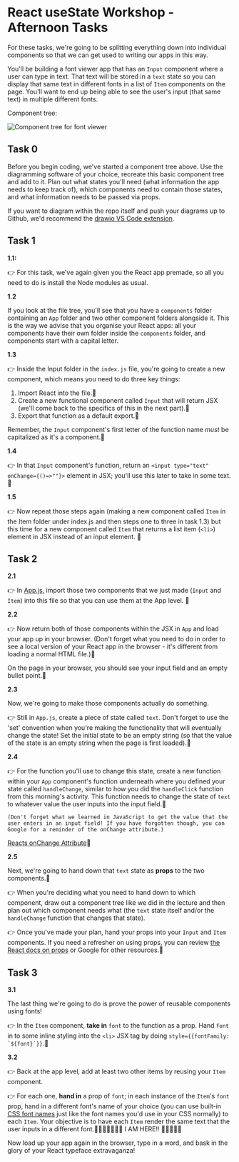 # React useState Workshop - Afternoon Tasks

For these tasks, we're going to be splitting everything down into individual components so that we can get used to writing our apps in this way.

You'll be building a font viewer app that has an `Input` component where a user can type in text. That text will be stored in a `text` state so you can display that same text in different fonts in a list of `Item` components on the page. You'll want to end up being able to see the user's input (that same text) in multiple different fonts.

Component tree:

![Component tree for font viewer](https://i.ibb.co/SVdGMwB/Screenshot-2022-11-09-at-13-17-20.png)

## Task 0

Before you begin coding, we've started a component tree above. Use the diagramming software of your choice, recreate this basic component tree and add to it. Plan out what states you'll need (what information the app needs to keep track of), which components need to contain those states, and what information needs to be passed via props.

If you want to diagram within the repo itself and push your diagrams up to Github, we'd recommend the [drawio VS Code extension](https://marketplace.visualstudio.com/items?itemName=hediet.vscode-drawio).

## Task 1

**1.1:**

👉 For this task, we've again given you the React app premade, so all you need to do is install the Node modules as usual.

**1.2**

If you look at the file tree, you'll see that you have a `components` folder containing an `App` folder and two other component folders alongside it. This is the way we advise that you organise your React apps: all your components have their own folder inside the `components` folder, and components start with a capital letter.

**1.3**

👉 Inside the Input folder in the `index.js` file, you're going to create a new component, which means you need to do three key things:

1. Import React into the file.🍏
2. Create a new functional component called `Input` that will return JSX (we'll come back to the specifics of this in the next part).🍏
3. Export that function as a default export.🍏

Remember, the `Input` component's first letter of the function name _must_ be capitalized as it's a component.🍏

**1.4**

👉 In that `Input` component's function, return an `<input type="text" onChange={()=>""}>` element in JSX; you'll use this later to take in some text.🍏

**1.5**

👉 Now repeat those steps again (making a new component called `Item` in the Item folder under index.js and then steps one to three in task 1.3) but this time for a new component called `Item` that returns a list item (`<li>`) element in JSX instead of an input element. 🍏

## Task 2

**2.1**

👉 In [App.js](./src/components/App/App.js), import those two components that we just made (`Input` and `Item`) into this file so that you can use them at the App level. 🍏

**2.2**

👉 Now return both of those components within the JSX in `App` and load your app up in your browser. (Don't forget what you need to do in order to see a local version of your React app in the browser - it's different from loading a normal HTML file.)🍏

On the page in your browser, you should see your input field and an empty bullet point.🍏

**2.3**

Now, we're going to make those components actually do something.

👉 Still in `App.js`, create a piece of state called `text`. Don't forget to use the 'set' convention when you're making the functionality that will eventually change the state! Set the initial state to be an empty string (so that the value of the state is an empty string when the page is first loaded).🍏

**2.4**

👉 For the function you'll use to change this state, create a new function within your `App` component's function underneath where you defined your state called `handleChange`, similar to how you did the `handleClick` function from this morning's activity. This function needs to change the state of `text` to whatever value the user inputs into the input field.🍏

    (Don't forget what we learned in JavaScript to get the value that the user enters in an input field! If you have forgotten though, you can Google for a reminder of the onChange attribute.)

[Reacts onChange Attribute](https://upmostly.com/tutorials/react-onchange-events-with-examples)🍏

**2.5**

Next, we're going to hand down that `text` state as **props** to the two components.🍏

👉 When you're deciding what you need to hand down to which component, draw out a component tree like we did in the lecture and then plan out which component needs what (the `text` state itself and/or the `handleChange` function that changes that state).

👉 Once you've made your plan, hand your props into your `Input` and `Item` components. If you need a refresher on using props, you can review [the React docs on props](https://react.dev/learn/passing-props-to-a-component) or Google for other resources.🍏

## Task 3

**3.1**

The last thing we're going to do is prove the power of reusable components using fonts!

👉 In the `Item` component, **take in** `font` to the function as a prop. Hand `font` in to some inline styling into the `<li>` JSX tag by doing `` style={{fontFamily: `${font}`}} ``.🍏

**3.2**

👉 Back at the app level, add at least two other items by reusing your `Item` component.

👉 For each one, **hand in** a prop of `font`; in each instance of the `Item`'s `font` prop, hand in a different font's name of your choice (you can use built-in [CSS font names](https://www.tutorialbrain.com/css_tutorial/css_font_family_list/) just like the font names you'd use in your CSS normally) to each `Item`. Your objective is to have each `Item` render the same text that the user inputs in a different font.👺👺👺👺👺👺👺 I AM HERE!! 👺👺👺👺👺

Now load up your app again in the browser, type in a word, and bask in the glory of your React typeface extravaganza!
